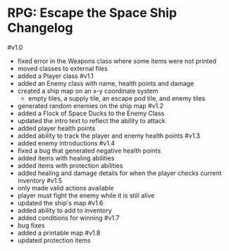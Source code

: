 # RPG: Escape the Space Ship Changelog
#v1.0
- fixed error in the Weapons class where some items were not printed
- moved classes to external files
- added a Player class
#v1.1
- added an Enemy class with name, health points and damage
- created a ship map on an x-y coordinate system
    - empty tiles, a supply tile, an escape pod tile, and enemy tiles
- generated random enemies on the ship map
#v1.2
- added a Flock of Space Ducks to the Enemy Class
- updated the intro text to reflect the ability to attack
- added player health points
- added ability to track the player and enemy health points
#v1.3
- added enemy introductions
#v1.4
- fixed a bug that generated negative health points
- added items with healing abilities
- added items with protection abilities
- added healing and damage details for when the player checks current inventory
#v1.5
- only made valid actions available
- player must fight the enemy while it is still alive
- updated the ship's map
#v1.6
- added ability to add to inventory
- added conditions for winning
#v1.7
- bug fixes
- added a printable map
#v1.8
- updated protection items
